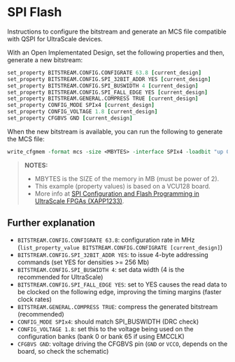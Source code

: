 # SPI Flash

Instructions to configure the bitstream and generate an MCS file compatible with QSPI for UltraScale devices.

With an Open Implementated Design, set the following properties and then, generate a new bitstream:
```tcl
set_property BITSTREAM.CONFIG.CONFIGRATE 63.8 [current_design]
set_property BITSTREAM.CONFIG.SPI_32BIT_ADDR YES [current_design]
set_property BITSTREAM.CONFIG.SPI_BUSWIDTH 4 [current_design]
set_property BITSTREAM.CONFIG.SPI_FALL_EDGE YES [current_design]
set_property BITSTREAM.GENERAL.COMPRESS TRUE [current_design]
set_property CONFIG_MODE SPIx4 [current_design]
set_property CONFIG_VOLTAGE 1.8 [current_design]
set_property CFGBVS GND [current_design]
```

When the new bitstream is available, you can run the following to generate the MCS file:
```tcl
write_cfgmem -format mcs -size <MBYTES> -interface SPIx4 -loadbit "up 0x00000000 <PATHNAME>.bit" -file <PATHNAME>.mcs
```

> **NOTES:**
> * MBYTES is the SIZE of the memory in MB (must be power of 2).
> * This example (property values) is based on a VCU128 board.
> * More info at [SPI Configuration and Flash Programming in UltraScale FPGAs (XAPP1233)](https://docs.xilinx.com/v/u/en-US/xapp1233-spi-config-ultrascale).

## Further explanation

* `BITSTREAM.CONFIG.CONFIGRATE 63.8`: configuration rate in MHz (`list_property_value BITSTREAM.CONFIG.CONFIGRATE [current_design]`)
* `BITSTREAM.CONFIG.SPI_32BIT_ADDR YES`: to issue 4-byte addressing commands (set YES for densities >= 256 Mb)
* `BITSTREAM.CONFIG.SPI_BUSWIDTH 4`: set data width (4 is the recommended for UltraScale)
* `BITSTREAM.CONFIG.SPI_FALL_EDGE YES`: set to YES causes the read data to be clocked on the following edge, improving the timing margins (faster clock rates)
* `BITSTREAM.GENERAL.COMPRESS TRUE`: compress the generated bitstream (recommended)
* `CONFIG_MODE SPIx4`: should match SPI_BUSWIDTH (DRC check)
* `CONFIG_VOLTAGE 1.8`: set this to the voltage being used on the configuration banks (bank 0 or bank 65 if using EMCCLK)
* `CFGBVS GND`: voltage driving the CFGBVS pin (`GND` or `VCCO`, depends on the board, so check the schematic)
